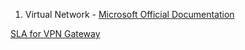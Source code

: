 
1. Virtual Network - [Microsoft Official Documentation](https://azure.microsoft.com/en-us/documentation/services/virtual-network/)


[SLA for VPN Gateway](https://azure.microsoft.com/en-us/support/legal/sla/vpn-gateway/v1_0/)
